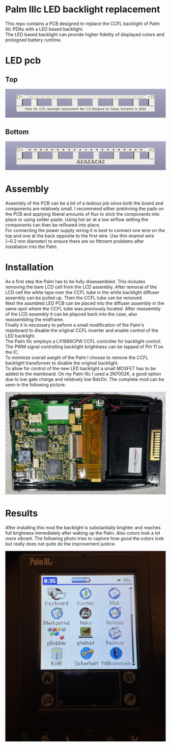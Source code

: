 Palm IIIc LED backlight replacement
===================================

This repo contains a PCB designed to replace the CCFL backlight of Palm
IIIc PDAs with a LED based backlight.  
The LED based backlight can provide higher fidelity of displayed colors
and prologned battery runtime.

# LED pcb

## Top

![Render of PCB top side](/assets/pcb_top.png)

## Bottom

![Render of PCB bottom side](/assets/pcb_bottom.png)

# Assembly

Assembly of the PCB can be a bit of a tedious job since both the board and
components are relatively small. I recommend either pretinning the pads on
the PCB and applying liberal amounts of flux to stick the components into
place or using solder paste. Using hot air at a low airflow setting the
components can then be reflowed into place.  
For connecting the power supply wiring it is best to connect one wire on
the top and one at the back opposite to the first wire. Use thin enamel
wire (~0.2 mm diameter) to ensure there are no fittment problems after
installation into the Palm.

# Installation

As a first step the Palm has to be fully disassembled. This includes
removing the bare LCD cell from the LCD assembly. After removal of the LCD
cell the white tape over the CCFL tube in the white backlight diffuser
assembly can be pulled up. Then the CCFL tube can be removed.  
Next the assmbled LED PCB can be placed into the diffuser assembly in the
same spot where the CCFL tube was previously located. After reassembly of
the LCD assembly it can be playced back into the case, also reassembling
the midframe.  
Finally it is necessary to peform a small modification of the Palm's 
mainboard to disable the original CCFL inverter and enable control of the
LED backlight.  
The Palm IIIc employs a LX1686CPW CCFL controller for backlight control.
The PWM signal controlling backlight brightness can be tapped of Pin 11
on the IC.  
To minimize overall weight of the Palm I choose to remove the CCFL
backlight transformer to disable the original backlight.  
To allow for control of the new LED backlight a small MOSFET has to be
added to the mainboard. On my Palm IIIc I used a 2N7002K, a good option
due to low gate charge and relatively low RdsOn. The complete mod can be
seen in the following picture:

![Picture of modded mainboard](/assets/mainboard_modded.JPG)

# Results

After installing this mod the backlight is substantially brighter and
reaches full brighness immediately after waking up the Palm. Also colors
look a lot more vibrant. The following photo tries to capture how good the
colors look but really does not quite do the improvement justice.

![Picture of colors on screen post mod](/assets/colors_modded.JPG)
